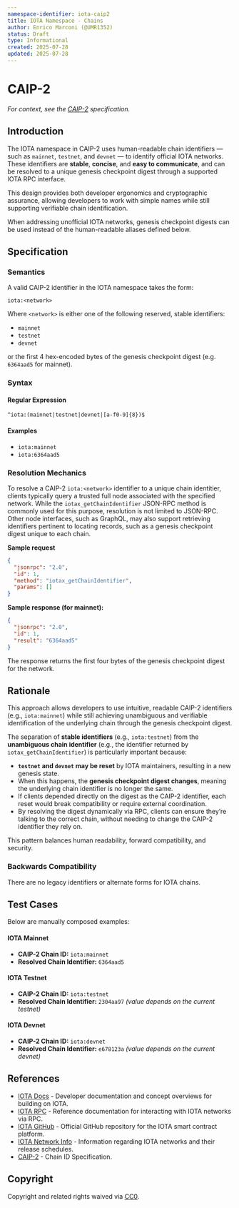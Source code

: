 ```yaml
---
namespace-identifier: iota-caip2
title: IOTA Namespace - Chains
author: Enrico Marconi (@UMR1352)
status: Draft
type: Informational
created: 2025-07-28
updated: 2025-07-28
---
```


# CAIP-2

_For context, see the [CAIP-2][] specification._

## Introduction

The IOTA namespace in CAIP-2 uses human-readable chain identifiers — such as `mainnet`, `testnet`, and `devnet` — to identify official IOTA networks.
These identifiers are **stable**, **concise**, and **easy to communicate**, and can be resolved to a unique genesis checkpoint digest through a supported IOTA RPC interface.

This design provides both developer ergonomics and cryptographic assurance, allowing developers to work with simple names while still supporting verifiable chain identification.

When addressing unofficial IOTA networks, genesis checkpoint digests can be used instead of the human-readable aliases defined below.

## Specification

### Semantics

A valid CAIP-2 identifier in the IOTA namespace takes the form:

`iota:<network>`

Where `<network>` is either one of the following reserved, stable identifiers:

- `mainnet`
- `testnet`
- `devnet`

or the first 4 hex-encoded bytes of the genesis checkpoint digest (e.g. `6364aad5` for mainnet).

### Syntax

#### Regular Expression

`^iota:(mainnet|testnet|devnet|[a-f0-9]{8})$`

#### Examples

- `iota:mainnet`
- `iota:6364aad5`

### Resolution Mechanics

To resolve a CAIP-2 `iota:<network>` identifier to a unique chain identitier, clients typically query a trusted full node associated with the specified network.
While the `iotax_getChainIdentifier` JSON-RPC method is commonly used for this purpose, resolution is not limited to JSON-RPC.
Other node interfaces, such as GraphQL, may also support retrieving identifiers pertinent to locating records, such as a genesis checkpoint digest unique to each chain.

**Sample request**

```json
{
  "jsonrpc": "2.0",
  "id": 1,
  "method": "iotax_getChainIdentifier",
  "params": []
}
```

**Sample response (for mainnet):**

```json
{
  "jsonrpc": "2.0",
  "id": 1,
  "result": "6364aad5"
}
```

The response returns the first four bytes of the genesis checkpoint digest for the network.

## Rationale

This approach allows developers to use intuitive, readable CAIP-2 identifiers (e.g., `iota:mainnet`) while still achieving unambiguous and verifiable identification of the underlying chain through the genesis checkpoint digest.

The separation of **stable identifiers** (e.g., `iota:testnet`) from the **unambiguous chain identifier** (e.g., the identifier returned by `iotax_getChainIdentifier`) is particularly important because:

- **`testnet` and `devnet` may be reset** by IOTA maintainers, resulting in a new genesis state.
- When this happens, the **genesis checkpoint digest changes**, meaning the underlying chain identifier is no longer the same.
- If clients depended directly on the digest as the CAIP-2 identifier, each reset would break compatibility or require external coordination.
- By resolving the digest dynamically via RPC, clients can ensure they’re talking to the correct chain, without needing to change the CAIP-2 identifier they rely on.

This pattern balances human readability, forward compatibility, and security.

### Backwards Compatibility

There are no legacy identifiers or alternate forms for IOTA chains.

## Test Cases

Below are manually composed examples:

#### IOTA Mainnet

- **CAIP-2 Chain ID:** `iota:mainnet`
- **Resolved Chain Identifier:** `6364aad5`

#### IOTA Testnet

- **CAIP-2 Chain ID:** `iota:testnet`
- **Resolved Chain Identifier:** `2304aa97` _(value depends on the current testnet)_

#### IOTA Devnet

- **CAIP-2 Chain ID:** `iota:devnet`
- **Resolved Chain Identifier:** `e678123a` _(value depends on the current devnet)_

## References

- [IOTA Docs] - Developer documentation and concept overviews for building on IOTA.
- [IOTA RPC] - Reference documentation for interacting with IOTA networks via RPC.
- [IOTA GitHub] - Official GitHub repository for the IOTA smart contract platform.
- [IOTA Network Info] - Information regarding IOTA networks and their release schedules.
- [CAIP-2] - Chain ID Specification.

[IOTA Docs]: https://docs.iota.org/
[IOTA RPC]: https://docs.iota.org/references/iota-api-ref
[IOTA GitHub]: https://github.com/iotaledger/iota
[IOTA Network Info]: https://docs.iota.org/developer/network-overview
[CAIP-2]: https://chainagnostic.org/CAIPs/caip-2

## Copyright

Copyright and related rights waived via [CC0](https://creativecommons.org/publicdomain/zero/1.0/).
